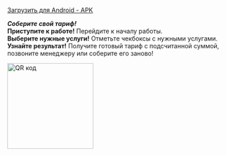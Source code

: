 <a href="https://www.dropbox.com/scl/fi/5zp4ahyy2yclyyxgnlox3/Placestart.apk?rlkey=rxaa4fltfts9j36d712xxdncl&dl=1">Загрузить для Android - APK<a><br>

<strong><i>Соберите свой тариф!</i></strong><br>
<strong>Приступите к работе!</strong> Перейдите к началу работы.<br>
<strong>Выберите нужные услуги!</strong> Отметьте чекбоксы с нужными услугами.<br>
<strong>Узнайте результат!</strong> Получите готовый тариф с подсчитанной суммой, позвоните менеджеру или соберите его заново!<br>

<a href="http://qrcoder.ru" target="_blank"><img src="http://qrcoder.ru/code/?https%3A%2F%2Fwww.dropbox.com%2Fscl%2Ffi%2F5zp4ahyy2yclyyxgnlox3%2FPlacestart.apk%3Frlkey%3Drxaa4fltfts9j36d712xxdncl%26dl%3D1&4&0" width="196" height="196" border="0" title="QR код"></a>
